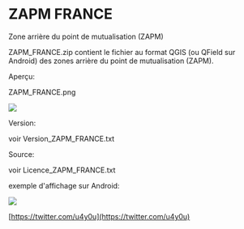 # ZAPM FRANCE

Zone arrière du point de mutualisation (ZAPM)

ZAPM\_FRANCE.zip contient le fichier au format QGIS (ou QField sur Android) des zones arrière du point de mutualisation (ZAPM).

Aperçu:

ZAPM\_FRANCE.png

![](https://user-images.githubusercontent.com/54479065/90330068-56af8800-dfaa-11ea-9db8-5363182dfc89.png)

Version:

voir Version\_ZAPM\_FRANCE.txt

Source:

voir Licence\_ZAPM\_FRANCE.txt

exemple d'affichage sur Android:

![](https://user-images.githubusercontent.com/54479065/90330206-4350ec80-dfab-11ea-9bcc-34e6dca08cd5.png)

[https://twitter.com/u4y0u](https://twitter.com/u4y0u)
